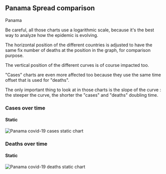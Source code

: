 ## Panama Spread comparison 

Panama



Be careful, all those charts use a logarithmic scale, because it's the best way to analyze how the epidemic is evolving.
 
The horizontal position of the different countries is adjusted to have the same fix number of deaths at the position in the graph, for comparison purpose.

The vertical position of the different curves is of course impacted too.

"Cases" charts are even more affected too because they use the same time offset that is used for "deaths".

The only important thing to look at in those charts is the slope of the curve : the steeper the curve, the shorter the "cases" and "deaths" doubling time.



 
### Cases over time
 
#### Static
![Panama covid-19 cases static chart](https://raw.githubusercontent.com/madlag/coronavirus_study/master/notebooks/graphs/2020-03-20/countries/Panama/2020-03-20_Panama_deaths.png "Panama covid-19 cases static chart")   

 
### Deaths over time
 
#### Static
![Panama covid-19 deaths static chart](https://raw.githubusercontent.com/madlag/coronavirus_study/master/notebooks/graphs/2020-03-20/countries/Panama/2020-03-20_Panama_deaths.png "Panama covid-19 deaths static chart")   

